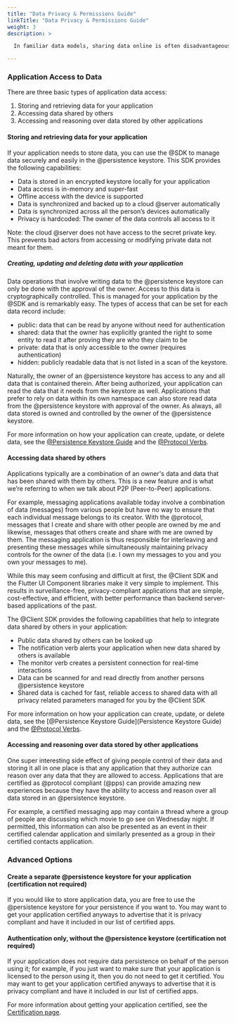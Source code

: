 ```yaml
---
title: "Data Privacy & Permissions Guide"
linkTitle: "Data Privacy & Permissions Guide"
weight: 3
description: >

  In familiar data models, sharing data online is often disadvantageous for its owner. But by upholding data privacy principles, the @platform ensures that people will always have control over their data, even if they decide to share it with others. Naturally, this also applies to data shared by others. With the @platform, features like data access, ownership, and permissioning look very different from what most developers are used to. This page explains how ownership and permissions affect access to data. 

---
```



### Application Access to Data

There are three basic types of application data access:
1. Storing and retrieving data for your application
2. Accessing data shared by others
3. Accessing and reasoning over data stored by other applications


#### Storing and retrieving data for your application

If your application needs to store data, you can use the @SDK to manage data securely and easily in the @persistence keystore. This SDK provides the following capabilities:
- Data is stored in an encrypted keystore locally for your application
- Data access is in-memory and super-fast
- Offline access with the device is supported
- Data is synchronized and backed up to a cloud @server automatically
- Data is synchronized across all the person’s devices automatically
- Privacy is hardcoded: The owner of the data controls all access to it

Note: the cloud @server does not have access to the secret private key. This prevents bad actors from accessing or modifying private data not meant for them.

##### Creating, updating and deleting data with your application
Data operations that involve writing data to the @persistence keystore can only be done with the approval of the owner. Access to this data is cryptographically controlled. This is managed for your application by the @SDK and is remarkably easy. The types of access that can be set for each data record include:
- public: data that can be read by anyone without need for authentication
- shared: data that the owner has explicitly granted the right to some entity to read it after proving they are who they claim to be
- private: data that is only accessible to the owner (requires authentication)  
- hidden: publicly readable data that is not listed in a scan of the keystore.

Naturally, the owner of an @persistence keystore has access to any and all data that is contained therein. After being authorized, your application can read the data that it needs from the keystore as well. Applications that prefer to rely on data within its own namespace can also store read data from the @persistence keystore with approval of the owner. As always, all data stored is owned and controlled by the owner of the @persistence keystore.

For more information on how your application can create, update, or delete data, see the [@Persistence Keystore Guide](https://pub.dev/packages/at_persistence_spec) and the [@Protocol Verbs](verbs).

#### Accessing data shared by others

Applications typically are a combination of an owner's data and data that has been shared with them by others. This is a new feature and is what we’re referring to when we talk about P2P (Peer-to-Peer) applications.

For example, messaging applications available today involve a combination of data (messages) from various people but have no way to ensure that each individual message belongs to its creator. With the @protocol, messages that I create and share with other people are owned by me and likewise, messages that others create and share with me are owned by them. The messaging application is thus responsible for interleaving and presenting these messages while simultaneously maintaining privacy controls for the owner of the data (i.e. I own my messages to you and you own your messages to me).

While this may seem confusing and difficult at first, the @Client SDK and the Flutter UI Component libraries make it very simple to implement. This results in surveillance-free, privacy-compliant applications that are simple, cost-effective, and efficient, with better performance than backend server-based applications of the past.

The @Client SDK provides the following capabilities that help to integrate data shared by others in your application:
- Public data shared by others can be looked up
- The notification verb alerts your application when new data shared by others is available 
- The monitor verb creates a persistent connection for real-time interactions
- Data can be scanned for and read directly from another persons @persistence keystore
- Shared data is cached for fast, reliable access to shared data with all privacy related parameters managed for you by the @Client SDK

For more information on how your application can create, update, or delete data, see the [@Persistence Keystore Guide](Persistence Keystore Guide) and the [@Protocol Verbs](verbs).

#### Accessing and reasoning over data stored by other applications

One super interesting side effect of giving people control of their data and storing it all in one place is that any application that they authorize can reason over any data that they are allowed to access. Applications that are certified as @protocol compliant (@pps) can provide amazing new experiences because they have the ability to access and reason over all data stored in an @persistence keystore.

For example, a certified messaging app may contain a thread where a group of people are discussing which movie to go see on Wednesday night. If permitted, this information can also be presented as an event in their certified calendar application and similarly presented as a group in their certified contacts application.


### Advanced Options

#### Create a separate @persistence keystore for your application (certification not required)

If you would like to store application data, you are free to use the @persistence keystore for your persistence if you want to. You may want to get your application certified anyways to advertise that it is privacy compliant and have it included in our list of certified apps. 


#### Authentication only, without the @persistence keystore (certification not required)

If your application does not require data persistence on behalf of the person using it; for example, if you just want to make sure that your application is licensed to the person using it, then you do not need to get it certified. You may want to get your application certified anyways to advertise that it is privacy compliant and have it included in our list of certified apps. 


For more information about getting your application certified, see the [Certification page]().
